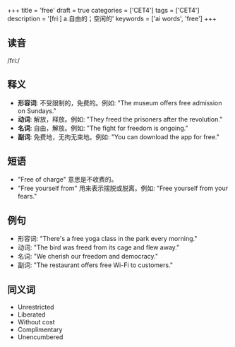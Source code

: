 +++
title = 'free'
draft = true
categories = ['CET4']
tags = ['CET4']
description = '[friː] a.自由的；空闲的'
keywords = ['ai words', 'free']
+++

## 读音
/friː/

## 释义
- **形容词**: 不受限制的，免费的。例如: "The museum offers free admission on Sundays."
- **动词**: 解放，释放。例如: "They freed the prisoners after the revolution."
- **名词**: 自由，解放。例如: "The fight for freedom is ongoing."
- **副词**: 免费地，无拘无束地。例如: "You can download the app for free."

## 短语
- "Free of charge" 意思是不收费的。
- "Free yourself from" 用来表示摆脱或脱离。例如: "Free yourself from your fears."

## 例句
- 形容词: "There's a free yoga class in the park every morning."
- 动词: "The bird was freed from its cage and flew away."
- 名词: "We cherish our freedom and democracy."
- 副词: "The restaurant offers free Wi-Fi to customers."

## 同义词
- Unrestricted
- Liberated
- Without cost
- Complimentary
- Unencumbered
